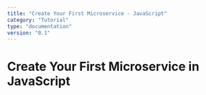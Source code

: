 ```yaml
---
title: "Create Your First Microservice - JavaScript"
category: "Tutorial"
type: "documentation"
version: "0.1"
---
```


# Create Your First Microservice in JavaScript
